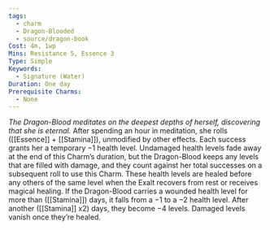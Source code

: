 ```yaml
---
tags:
  - charm
  - Dragon-Blooded
  - source/dragon-book
Cost: 4m, 1wp
Mins: Resistance 5, Essence 3
Type: Simple
Keywords:
  - Signature (Water)
Duration: One day
Prerequisite Charms:
  - None
---
```

*The Dragon-Blood meditates on the deepest depths of herself, discovering that she is eternal.*
After spending an hour in meditation, she rolls ([[Essence]] + [[Stamina]]), unmodified by other effects. Each success grants her a temporary −1 health level. Undamaged health levels fade away at the end of this Charm’s duration, but the Dragon-Blood keeps any levels that are filled with damage, and they count against her total successes on a subsequent roll to use this Charm. These health levels are healed before any others of the same level when the Exalt recovers from rest or receives magical healing. If the Dragon-Blood carries a wounded health level for more than ([[Stamina]]) days, it falls from a −1 to a −2 health level. After another ([[Stamina]] x2) days, they become −4 levels. Damaged levels vanish once they’re healed.